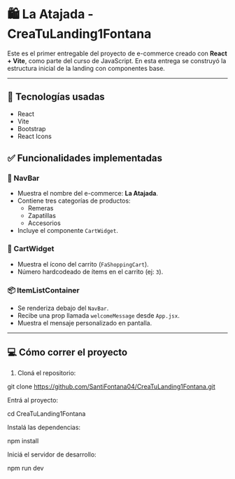 # 🛍️ La Atajada - CreaTuLanding1Fontana

Este es el primer entregable del proyecto de e-commerce creado con **React + Vite**, como parte del curso de JavaScript. En esta entrega se construyó la estructura inicial de la landing con componentes base.

---

## 🚀 Tecnologías usadas

- React
- Vite
- Bootstrap
- React Icons

## ✅ Funcionalidades implementadas

### 🧩 NavBar
- Muestra el nombre del e-commerce: **La Atajada**.
- Contiene tres categorías de productos:
  - Remeras
  - Zapatillas
  - Accesorios
- Incluye el componente `CartWidget`.

### 🛒 CartWidget
- Muestra el ícono del carrito (`FaShoppingCart`).
- Número hardcodeado de ítems en el carrito (ej: `3`).

### 📦 ItemListContainer
- Se renderiza debajo del `NavBar`.
- Recibe una prop llamada `welcomeMessage` desde `App.jsx`.
- Muestra el mensaje personalizado en pantalla.

---

## 💻 Cómo correr el proyecto

1. Cloná el repositorio:

git clone https://github.com/SantiFontana04/CreaTuLanding1Fontana.git

Entrá al proyecto:

cd CreaTuLanding1Fontana

Instalá las dependencias:

npm install

Iniciá el servidor de desarrollo:

npm run dev